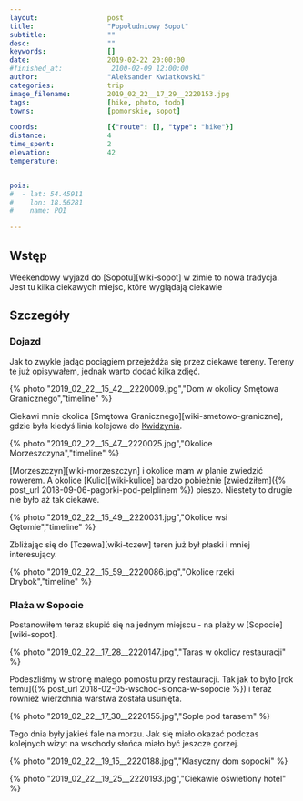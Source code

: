 ```yaml
---
layout:                 post
title:                  "Popołudniowy Sopot"
subtitle:               ""
desc:                   ""
keywords:               []
date:                   2019-02-22 20:00:00
#finished_at:            2100-02-09 12:00:00
author:                 "Aleksander Kwiatkowski"
categories:             trip
image_filename:         2019_02_22__17_29__2220153.jpg
tags:                   [hike, photo, todo]
towns:                  [pomorskie, sopot]

coords:                 [{"route": [], "type": "hike"}]
distance:               4
time_spent:             2
elevation:              42
temperature:            


pois:
#  - lat: 54.45911
#    lon: 18.56281
#    name: POI

---
```

[wiki-linia-kwidzyn]: https://pl.wikipedia.org/wiki/Linia_kolejowa_My%C5%9Blice_%E2%80%93_Szlachta


## Wstęp

Weekendowy wyjazd do [Sopotu][wiki-sopot] w zimie to nowa tradycja. Jest tu kilka
ciekawych miejsc, które wyglądają ciekawie

## Szczegóły

### Dojazd

Jak to zwykle jadąc pociągiem przejeżdża się przez ciekawe tereny. Tereny te już
opisywałem, jednak warto dodać kilka zdjęć.

{% photo "2019_02_22__15_42__2220009.jpg","Dom w okolicy Smętowa Granicznego","timeline" %}

Ciekawi mnie okolica [Smętowa Granicznego][wiki-smetowo-graniczne],
gdzie była kiedyś linia kolejowa do [Kwidzynia][wiki-linia-kwidzyn].

{% photo "2019_02_22__15_47__2220025.jpg","Okolice Morzeszczyna","timeline" %}

[Morzeszczyn][wiki-morzeszczyn] i okolice mam w planie zwiedzić rowerem.
A okolice [Kulic][wiki-kulice] bardzo pobieżnie
[zwiedziłem]({% post_url 2018-09-06-pagorki-pod-pelplinem %}) pieszo.
Niestety to drugie nie było aż tak ciekawe.

{% photo "2019_02_22__15_49__2220031.jpg","Okolice wsi Gętomie","timeline" %}

Zbliżając się do [Tczewa][wiki-tczew] teren już był płaski i mniej interesujący.

{% photo "2019_02_22__15_59__2220086.jpg","Okolice rzeki Drybok","timeline" %}

### Plaża w Sopocie

Postanowiłem teraz skupić się na jednym miejscu - na plaży w [Sopocie][wiki-sopot].

{% photo "2019_02_22__17_28__2220147.jpg","Taras w okolicy restauracji" %}

Podeszliśmy w stronę małego pomostu przy restauracji.
Tak jak to było [rok temu]({% post_url 2018-02-05-wschod-slonca-w-sopocie %})
i teraz również wierzchnia warstwa została usunięta.

{% photo "2019_02_22__17_30__2220155.jpg","Sople pod tarasem" %}

Tego dnia były jakieś fale na morzu. Jak się miało okazać podczas kolejnych
wizyt na wschody słońca miało być jeszcze gorzej.

{% photo "2019_02_22__19_15__2220188.jpg","Klasyczny dom sopocki" %}

{% photo "2019_02_22__19_25__2220193.jpg","Ciekawie oświetlony hotel" %}
